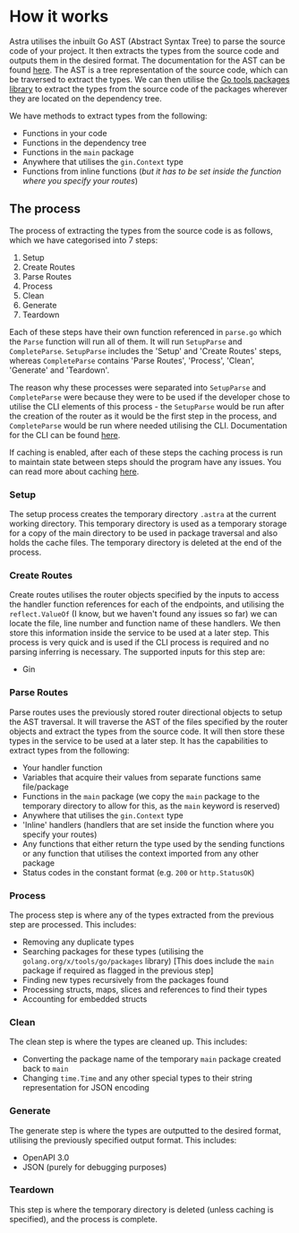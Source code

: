 # How it works

Astra utilises the inbuilt Go AST (Abstract Syntax Tree) to parse the source code of your project. It then extracts the types from the source code and outputs them in the desired format. The documentation for the AST can be found [here](https://golang.org/pkg/go/ast/). The AST is a tree representation of the source code, which can be traversed to extract the types. We can then utilise the [Go tools packages library](https://pkg.go.dev/golang.org/x/tools/go/packages) to extract the types from the source code of the packages wherever they are located on the dependency tree.

We have methods to extract types from the following:
* Functions in your code
* Functions in the dependency tree
* Functions in the `main` package
* Anywhere that utilises the `gin.Context` type
* Functions from inline functions (_but it has to be set inside the function where you specify your routes_)

## The process

The process of extracting the types from the source code is as follows, which we have categorised into 7 steps:
1. Setup
2. Create Routes
3. Parse Routes
4. Process
5. Clean
6. Generate
7. Teardown

Each of these steps have their own function referenced in `parse.go` which the `Parse` function will run all of them. It will run `SetupParse` and `CompleteParse`. `SetupParse` includes the 'Setup' and 'Create Routes' steps, whereas `CompleteParse` contains 'Parse Routes', 'Process', 'Clean', 'Generate' and 'Teardown'.

The reason why these processes were separated into `SetupParse` and `CompleteParse` were because they were to be used if the developer chose to utilise the CLI elements of this process - the `SetupParse` would be run after the creation of the router as it would be the first step in the process, and `CompleteParse` would be run where needed utilising the CLI. Documentation for the CLI can be found [here](./cli.md).

If caching is enabled, after each of these steps the caching process is run to maintain state between steps should the program have any issues. You can read more about caching [here](./caching.md).

### Setup

The setup process creates the temporary directory `.astra` at the current working directory. This temporary directory is used as a temporary storage for a copy of the main directory to be used in package traversal and also holds the cache files. The temporary directory is deleted at the end of the process.

### Create Routes

Create routes utilises the router objects specified by the inputs to access the handler function references for each of the endpoints, and utilising the `reflect.ValueOf` (I know, but we haven't found any issues so far) we can locate the file, line number and function name of these handlers. We then store this information inside the service to be used at a later step. This process is very quick and is used if the CLI process is required and no parsing inferring is necessary. The supported inputs for this step are:
- Gin

### Parse Routes

Parse routes uses the previously stored router directional objects to setup the AST traversal. It will traverse the AST of the files specified by the router objects and extract the types from the source code. It will then store these types in the service to be used at a later step. It has the capabilities to extract types from the following:
- Your handler function
- Variables that acquire their values from separate functions same file/package
- Functions in the `main` package (we copy the `main` package to the temporary directory to allow for this, as the `main` keyword is reserved)
- Anywhere that utilises the `gin.Context` type
- 'Inline' handlers (handlers that are set inside the function where you specify your routes)
- Any functions that either return the type used by the sending functions or any function that utilises the context imported from any other package
- Status codes in the constant format (e.g. `200` or `http.StatusOK`)

### Process

The process step is where any of the types extracted from the previous step are processed. This includes:
- Removing any duplicate types
- Searching packages for these types (utilising the `golang.org/x/tools/go/packages` library) [This does include the `main` package if required as flagged in the previous step]
- Finding new types recursively from the packages found
- Processing structs, maps, slices and references to find their types
- Accounting for embedded structs

### Clean

The clean step is where the types are cleaned up. This includes:
- Converting the package name of the temporary `main` package created back to `main`
- Changing `time.Time` and any other special types to their string representation for JSON encoding

### Generate

The generate step is where the types are outputted to the desired format, utilising the previously specified output format. This includes:
- OpenAPI 3.0
- JSON (purely for debugging purposes)

### Teardown

This step is where the temporary directory is deleted (unless caching is specified), and the process is complete.
